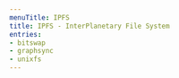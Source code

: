 ```yaml
---
menuTitle: IPFS
title: IPFS - InterPlanetary File System
entries:
- bitswap
- graphsync
- unixfs
---
```

